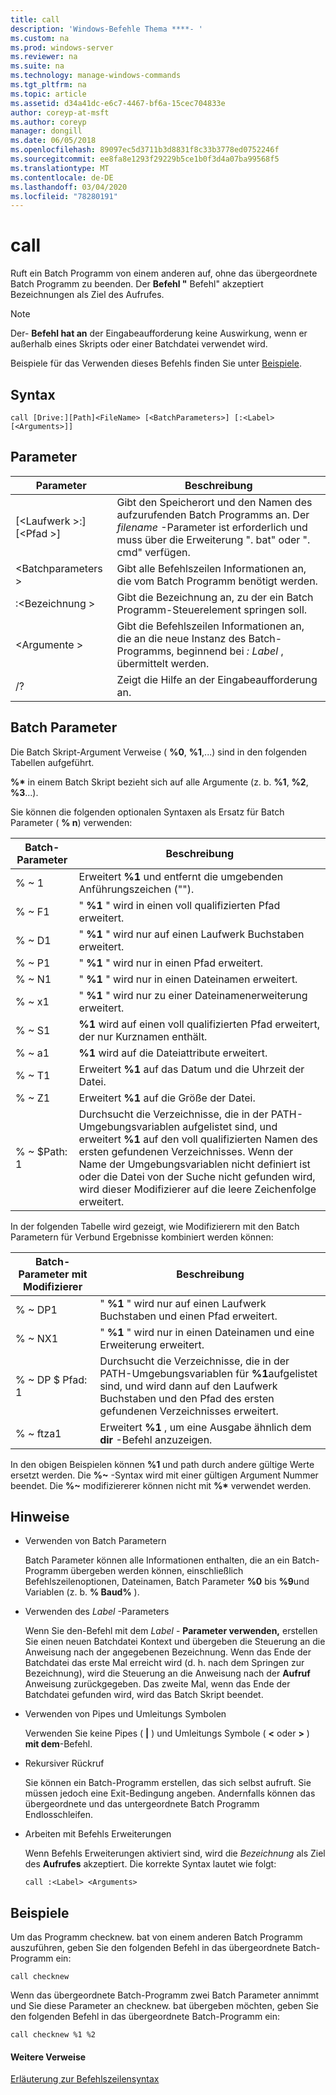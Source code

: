 ```yaml
---
title: call
description: 'Windows-Befehle Thema ****- '
ms.custom: na
ms.prod: windows-server
ms.reviewer: na
ms.suite: na
ms.technology: manage-windows-commands
ms.tgt_pltfrm: na
ms.topic: article
ms.assetid: d34a41dc-e6c7-4467-bf6a-15cec704833e
author: coreyp-at-msft
ms.author: coreyp
manager: dongill
ms.date: 06/05/2018
ms.openlocfilehash: 89097ec5d3711b3d8831f8c33b3778ed0752246f
ms.sourcegitcommit: ee8fa8e1293f29229b5ce1b0f3d4a07ba99568f5
ms.translationtype: MT
ms.contentlocale: de-DE
ms.lasthandoff: 03/04/2020
ms.locfileid: "78280191"
---
```

# <a name="call"></a>call



Ruft ein Batch Programm von einem anderen auf, ohne das übergeordnete Batch Programm zu beenden. Der **Befehl "** Befehl" akzeptiert Bezeichnungen als Ziel des Aufrufes.

> [!NOTE]
> Der- **Befehl hat an** der Eingabeaufforderung keine Auswirkung, wenn er außerhalb eines Skripts oder einer Batchdatei verwendet wird.

Beispiele für das Verwenden dieses Befehls finden Sie unter [Beispiele](#BKMK_examples).

## <a name="syntax"></a>Syntax

```
call [Drive:][Path]<FileName> [<BatchParameters>] [:<Label> [<Arguments>]]
```

## <a name="parameters"></a>Parameter

|           Parameter           |                                                                         Beschreibung                                                                          |
|-------------------------------|--------------------------------------------------------------------------------------------------------------------------------------------------------------|
| [\<Laufwerk >:] [\<Pfad >]<FileName> | Gibt den Speicherort und den Namen des aufzurufenden Batch Programms an. Der *filename* -Parameter ist erforderlich und muss über die Erweiterung ". bat" oder ". cmd" verfügen. |
|      \<Batchparameters >       |                                            Gibt alle Befehlszeilen Informationen an, die vom Batch Programm benötigt werden.                                             |
|           :\<Bezeichnung >           |                                            Gibt die Bezeichnung an, zu der ein Batch Programm-Steuerelement springen soll.                                             |
|         \<Argumente >          |                     Gibt die Befehlszeilen Informationen an, die an die neue Instanz des Batch-Programms, beginnend bei *: Label* , übermittelt werden.                     |
|              /?               |                                                             Zeigt die Hilfe an der Eingabeaufforderung an.                                                             |

## <a name="batch-parameters"></a>Batch Parameter

Die Batch Skript-Argument Verweise ( **%0**, **%1**,...) sind in den folgenden Tabellen aufgeführt.

**%\*** in einem Batch Skript bezieht sich auf alle Argumente (z. b. **%1**, **%2**, **%3**...).

Sie können die folgenden optionalen Syntaxen als Ersatz für Batch Parameter ( **% n**) verwenden:

|Batch-Parameter|Beschreibung|
|---------------|-----------|
|% ~ 1|Erweitert **%1** und entfernt die umgebenden Anführungszeichen ("").|
|% ~ F1|" **%1** " wird in einen voll qualifizierten Pfad erweitert.|
|% ~ D1|" **%1** " wird nur auf einen Laufwerk Buchstaben erweitert.|
|% ~ P1|" **%1** " wird nur in einen Pfad erweitert.|
|% ~ N1|" **%1** " wird nur in einen Dateinamen erweitert.|
|% ~ x1|" **%1** " wird nur zu einer Dateinamenerweiterung erweitert.|
|% ~ S1|**%1** wird auf einen voll qualifizierten Pfad erweitert, der nur Kurznamen enthält.|
|% ~ a1|**%1** wird auf die Dateiattribute erweitert.|
|% ~ T1|Erweitert **%1** auf das Datum und die Uhrzeit der Datei.|
|% ~ Z1|Erweitert **%1** auf die Größe der Datei.|
|% ~ $Path: 1|Durchsucht die Verzeichnisse, die in der PATH-Umgebungsvariablen aufgelistet sind, und erweitert **%1** auf den voll qualifizierten Namen des ersten gefundenen Verzeichnisses. Wenn der Name der Umgebungsvariablen nicht definiert ist oder die Datei von der Suche nicht gefunden wird, wird dieser Modifizierer auf die leere Zeichenfolge erweitert.|

In der folgenden Tabelle wird gezeigt, wie Modifizierern mit den Batch Parametern für Verbund Ergebnisse kombiniert werden können:

|Batch-Parameter mit Modifizierer|Beschreibung|
|-----------------------------|-----------|
|% ~ DP1|" **%1** " wird nur auf einen Laufwerk Buchstaben und einen Pfad erweitert.|
|% ~ NX1|" **%1** " wird nur in einen Dateinamen und eine Erweiterung erweitert.|
|% ~ DP $ Pfad: 1|Durchsucht die Verzeichnisse, die in der PATH-Umgebungsvariablen für **%1**aufgelistet sind, und wird dann auf den Laufwerk Buchstaben und den Pfad des ersten gefundenen Verzeichnisses erweitert.|
|% ~ ftza1|Erweitert **%1** , um eine Ausgabe ähnlich dem **dir** -Befehl anzuzeigen.|

In den obigen Beispielen können **%1** und path durch andere gültige Werte ersetzt werden. Die <strong>%~</strong> -Syntax wird mit einer gültigen Argument Nummer beendet. Die <strong>%~</strong> modifiziererer können nicht mit **%\*** verwendet werden.

## <a name="remarks"></a>Hinweise

-   Verwenden von Batch Parametern

    Batch Parameter können alle Informationen enthalten, die an ein Batch-Programm übergeben werden können, einschließlich Befehlszeilenoptionen, Dateinamen, Batch Parameter **%0** bis **%9**und Variablen (z. b. **% Baud%** ).
-   Verwenden des *Label* -Parameters

    Wenn Sie den-Befehl mit dem *Label* - **Parameter verwenden,** erstellen Sie einen neuen Batchdatei Kontext und übergeben die Steuerung an die Anweisung nach der angegebenen Bezeichnung. Wenn das Ende der Batchdatei das erste Mal erreicht wird (d. h. nach dem Springen zur Bezeichnung), wird die Steuerung an die Anweisung nach der **Aufruf** Anweisung zurückgegeben. Das zweite Mal, wenn das Ende der Batchdatei gefunden wird, wird das Batch Skript beendet.
-   Verwenden von Pipes und Umleitungs Symbolen

    Verwenden Sie keine Pipes ( **|** ) und Umleitungs Symbole ( **<** oder **>** ) **mit dem**-Befehl.
-   Rekursiver Rückruf

    Sie können ein Batch-Programm erstellen, das sich selbst aufruft. Sie müssen jedoch eine Exit-Bedingung angeben. Andernfalls können das übergeordnete und das untergeordnete Batch Programm Endlosschleifen.
-   Arbeiten mit Befehls Erweiterungen

    Wenn Befehls Erweiterungen aktiviert sind, wird die *Bezeichnung* als Ziel des **Aufrufes** akzeptiert. Die korrekte Syntax lautet wie folgt:

    `call :<Label> <Arguments>`

## <a name="BKMK_examples"></a>Beispiele

Um das Programm checknew. bat von einem anderen Batch Programm auszuführen, geben Sie den folgenden Befehl in das übergeordnete Batch-Programm ein:
```
call checknew
```
Wenn das übergeordnete Batch-Programm zwei Batch Parameter annimmt und Sie diese Parameter an checknew. bat übergeben möchten, geben Sie den folgenden Befehl in das übergeordnete Batch-Programm ein:
```
call checknew %1 %2
```

#### <a name="additional-references"></a>Weitere Verweise

[Erläuterung zur Befehlszeilensyntax](command-line-syntax-key.md)
